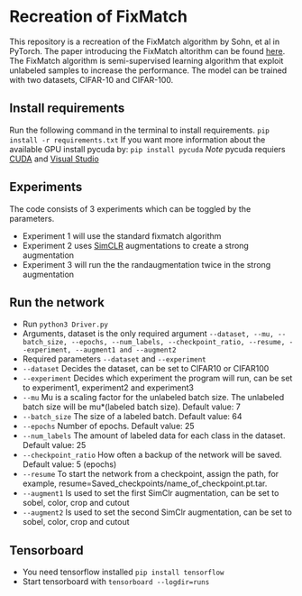 # Recreation of FixMatch
This repository is a recreation of the FixMatch algorithm by Sohn, et al in PyTorch. The paper introducing the FixMatch
altorithm can be found [here](https://arxiv.org/abs/2001.07685). The FixMatch algorithm is semi-supervised learning algorithm
that exploit unlabeled samples to increase the performance. The model can be trained with two datasets, CIFAR-10 and CIFAR-100.

## Install requirements
Run the following command in the terminal to install requirements.
`pip install -r requirements.txt`
If you want more information about the available GPU install pycuda by:
`pip install pycuda`
*Note* pycuda requiers [CUDA](https://developer.nvidia.com/cuda-downloads) and [Visual Studio](https://visualstudio.microsoft.com/)

## Experiments
The code consists of 3 experiments which can be toggled by the parameters.
* Experiment 1 will use the standard fixmatch algorithm
* Experiment 2 uses [SimCLR](https://arxiv.org/abs/2002.05709) augmentations to create a strong augmentation
* Experiment 3 will run the the randaugmentation twice in the strong augmentation

## Run the network
* Run `python3 Driver.py`
* Arguments, dataset is the only required argument `--dataset, --mu, --batch_size, --epochs, --num_labels, --checkpoint_ratio, --resume, --experiment, --augment1 and --augment2`
* Required parameters `--dataset` and `--experiment`
* `--dataset` Decides the dataset, can be set to CIFAR10 or CIFAR100
* `--experiment` Decides which experiment the program will run, can be set to experiment1, experiment2 and experiment3
* `--mu` Mu is a scaling factor for the unlabeled batch size. The unlabeled batch size will be mu*(labeled batch size). Default value: 7
* `--batch_size` The size of a labeled batch. Default value: 64
* `--epochs` Number of epochs. Default value: 25
* `--num_labels` The amount of labeled data for each class in the dataset. Default value: 25
* `--checkpoint_ratio` How often a backup of the network will be saved. Default value: 5 (epochs)
* `--resume` To start the network from a checkpoint, assign the path, for example, resume=Saved_checkpoints/name_of_checkpoint.pt.tar.
* `--augment1` Is used to set the first SimClr augmentation, can be set to sobel, color, crop and cutout
* `--augment2` Is used to set the second SimClr augmentation, can be set to sobel, color, crop and cutout

## Tensorboard
* You need tensorflow installed `pip install tensorflow`
* Start tensorboard with `tensorboard --logdir=runs`
